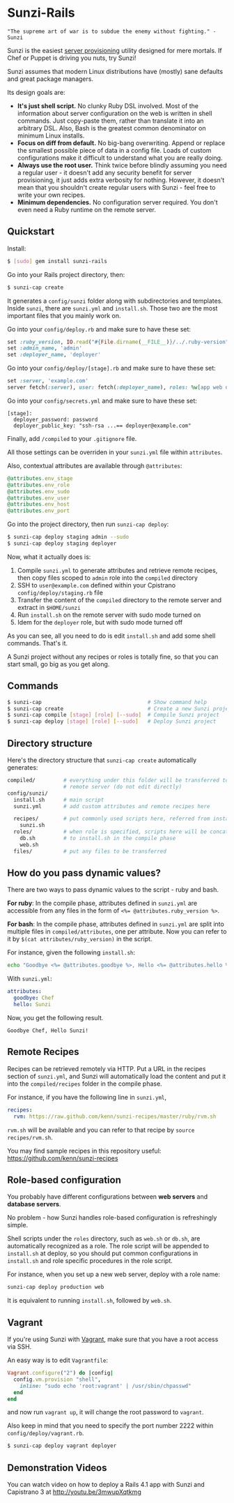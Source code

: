Sunzi-Rails
===========

```
"The supreme art of war is to subdue the enemy without fighting." - Sunzi
```

Sunzi is the easiest [server provisioning](http://en.wikipedia.org/wiki/Provisioning#Server_provisioning) utility designed for mere mortals. If Chef or Puppet is driving you nuts, try Sunzi!

Sunzi assumes that modern Linux distributions have (mostly) sane defaults and great package managers.

Its design goals are:

* **It's just shell script.** No clunky Ruby DSL involved. Most of the information about server configuration on the web is written in shell commands. Just copy-paste them, rather than translate it into an arbitrary DSL. Also, Bash is the greatest common denominator on minimum Linux installs.
* **Focus on diff from default.** No big-bang overwriting. Append or replace the smallest possible piece of data in a config file. Loads of custom configurations make it difficult to understand what you are really doing.
* **Always use the root user.** Think twice before blindly assuming you need a regular user - it doesn't add any security benefit for server provisioning, it just adds extra verbosity for nothing. However, it doesn't mean that you shouldn't create regular users with Sunzi - feel free to write your own recipes.
* **Minimum dependencies.** No configuration server required. You don't even need a Ruby runtime on the remote server.

Quickstart
----------

Install:

```bash
$ [sudo] gem install sunzi-rails
```

Go into your Rails project directory, then:

```bash
$ sunzi-cap create
```

It generates a `config/sunzi` folder along with subdirectories and templates. Inside `sunzi`, there are `sunzi.yml` and `install.sh`. Those two are the most important files that you mainly work on.

Go into your `config/deploy.rb` and make sure to have these set: 

```ruby
set :ruby_version, IO.read("#{File.dirname(__FILE__)}/../.ruby-version").strip
set :admin_name, 'admin'
set :deployer_name, 'deployer'
```

Go into your `config/deploy/[stage].rb` and make sure to have these set:

```ruby
set :server, 'example.com'
server fetch(:server), user: fetch(:deployer_name), roles: %w[app web db]
```

Go into your `config/secrets.yml` and make sure to have these set:

```
[stage]:
  deployer_password: password
  deployer_public_key: "ssh-rsa ...== deployer@example.com"
```

Finally, add `/compiled` to your `.gitignore` file.

All those settings can be overriden in your `sunzi.yml` file within `attributes`.

Also, contextual attributes are available through `@attributes`:

```ruby
@attributes.env_stage
@attributes.env_role
@attributes.env_sudo
@attributes.env_user
@attributes.env_host
@attributes.env_port
```

Go into the project directory, then run `sunzi-cap deploy`:

```bash
$ sunzi-cap deploy staging admin --sudo
$ sunzi-cap deploy staging deployer
```

Now, what it actually does is:

1. Compile `sunzi.yml` to generate attributes and retrieve remote recipes, then copy files scoped to `admin` role into the `compiled` directory
1. SSH to `user@example.com` defined within your Cpistrano `config/deploy/staging.rb` file
1. Transfer the content of the `compiled` directory to the remote server and extract in `$HOME/sunzi`
1. Run `install.sh` on the remote server with sudo mode turned on
1. Idem for the `deployer` role, but with sudo mode turned off

As you can see, all you need to do is edit `install.sh` and add some shell commands. That's it.

A Sunzi project without any recipes or roles is totally fine, so that you can start small, go big as you get along.

Commands
--------

```bash
$ sunzi-cap                                  # Show command help
$ sunzi-cap create                           # Create a new Sunzi project
$ sunzi-cap compile [stage] [role] [--sudo]  # Compile Sunzi project
$ sunzi-cap deploy [stage] [role] [--sudo]   # Deploy Sunzi project
```

Directory structure
-------------------

Here's the directory structure that `sunzi-cap create` automatically generates:

```bash
compiled/         # everything under this folder will be transferred to the
                  # remote server (do not edit directly)
config/sunzi/
  install.sh      # main script
  sunzi.yml       # add custom attributes and remote recipes here

  recipes/        # put commonly used scripts here, referred from install.sh
    sunzi.sh
  roles/          # when role is specified, scripts here will be concatenated
    db.sh         # to install.sh in the compile phase
    web.sh
  files/          # put any files to be transferred
```

How do you pass dynamic values?
-------------------------------

There are two ways to pass dynamic values to the script - ruby and bash.

**For ruby**: In the compile phase, attributes defined in `sunzi.yml` are accessible from any files in the form of `<%= @attributes.ruby_version %>`.

**For bash**: In the compile phase, attributes defined in `sunzi.yml` are split into multiple files in `compiled/attributes`, one per attribute. Now you can refer to it by `$(cat attributes/ruby_version)` in the script.

For instance, given the following `install.sh`:

```bash
echo "Goodbye <%= @attributes.goodbye %>, Hello <%= @attributes.hello %>!"
```

With `sunzi.yml`:

```yaml
attributes:
  goodbye: Chef
  hello: Sunzi
```

Now, you get the following result.

```
Goodbye Chef, Hello Sunzi!
```

Remote Recipes
--------------

Recipes can be retrieved remotely via HTTP. Put a URL in the recipes section of `sunzi.yml`, and Sunzi will automatically load the content and put it into the `compiled/recipes` folder in the compile phase.

For instance, if you have the following line in `sunzi.yml`,

```yaml
recipes:
  rvm: https://raw.github.com/kenn/sunzi-recipes/master/ruby/rvm.sh
```

`rvm.sh` will be available and you can refer to that recipe by `source recipes/rvm.sh`.

You may find sample recipes in this repository useful: https://github.com/kenn/sunzi-recipes

Role-based configuration
------------------------

You probably have different configurations between **web servers** and **database servers**.

No problem - how Sunzi handles role-based configuration is refreshingly simple.

Shell scripts under the `roles` directory, such as `web.sh` or `db.sh`, are automatically recognized as a role. The role script will be appended to `install.sh` at deploy, so you should put common configurations in `install.sh` and role specific procedures in the role script.

For instance, when you set up a new web server, deploy with a role name:

```bash
sunzi-cap deploy production web
```

It is equivalent to running `install.sh`, followed by `web.sh`.

Vagrant
-------

If you're using Sunzi with [Vagrant](http://vagrantup.com/), make sure that you have a root access via SSH.

An easy way is to edit `Vagrantfile`:

```ruby
Vagrant.configure("2") do |config|
  config.vm.provision "shell",
    inline: "sudo echo 'root:vagrant' | /usr/sbin/chpasswd"
  end
end
```

and now run `vagrant up`, it will change the root password to `vagrant`.

Also keep in mind that you need to specify the port number 2222 within `config/deploy/vagrant.rb`.

```bash
$ sunzi-cap deploy vagrant deployer
```

Demonstration Videos
-------

You can watch video on how to deploy a Rails 4.1 app with Sunzi and Capistrano 3 at http://youtu.be/3mwupXqtkmg
